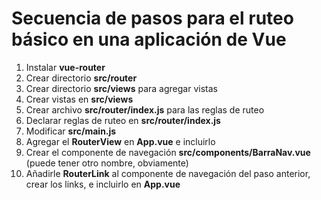 # Secuencia de pasos para el ruteo básico en una aplicación de Vue
1. Instalar **vue-router**
2. Crear directorio **src/router**
3. Crear directorio **src/views** para agregar vistas
4. Crear vistas en **src/views**
5. Crear archivo **src/router/index.js** para las reglas de ruteo
6. Declarar reglas de ruteo en **src/router/index.js**
7. Modificar **src/main.js**
8. Agregar el **RouterView** en **App.vue** e incluirlo
9. Crear el componente de navegación **src/components/BarraNav.vue** (puede tener otro nombre, obviamente)
10. Añadirle **RouterLink** al componente de navegación del paso anterior, crear los links, e incluirlo en **App.vue**
